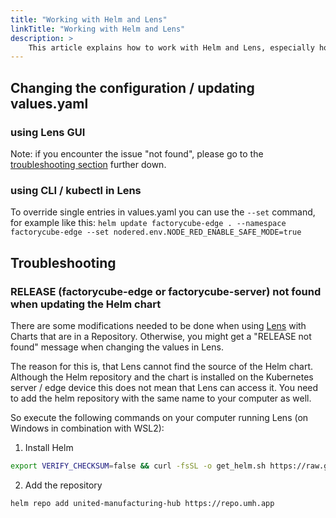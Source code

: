 ```yaml
---
title: "Working with Helm and Lens"
linkTitle: "Working with Helm and Lens"
description: >
    This article explains how to work with Helm and Lens, especially how to update the configuration or how to do software upgrade 
---
```


## Changing the configuration / updating values.yaml

### using Lens GUI

Note: if you encounter the issue "not found", please go to the [troubleshooting section](#troubleshooting) further down.

### using CLI / kubectl in Lens

To override single entries in values.yaml you can use the `--set` command, for example like this:
`helm update factorycube-edge . --namespace factorycube-edge --set nodered.env.NODE_RED_ENABLE_SAFE_MODE=true`

## Troubleshooting

### RELEASE (factorycube-edge or factorycube-server) not found when updating the Helm chart

There are some modifications needed to be done when using [Lens](https://k8slens.dev/) with Charts that are in a Repository. Otherwise, you might get a "RELEASE not found" message when changing the values in Lens.

The reason for this is, that Lens cannot find the source of the Helm chart. Although the Helm repository and the chart is installed on the Kubernetes server / edge device this does not mean that Lens can access it. You need to add the helm repository with the same name to your computer as well. 

So execute the following commands on your computer running Lens (on Windows in combination with WSL2):

1. Install Helm

```bash
export VERIFY_CHECKSUM=false && curl -fsSL -o get_helm.sh https://raw.githubusercontent.com/helm/helm/master/scripts/get-helm-3  && chmod 700 get_helm.sh && ./get_helm.sh
```

2. Add the repository
```bash
helm repo add united-manufacturing-hub https://repo.umh.app
```
